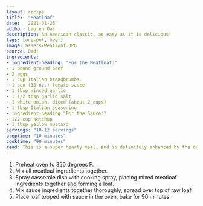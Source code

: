 ```yaml
---
layout: recipe
title:  "Meatloaf"
date:   2021-01-26
author: Lauren Oas
description: An American classic, as easy as it is delicious!
tags: [one-pot, beef]
image: assets/Meatloaf.JPG
source: Dad!
ingredients:
- ingredient-heading: "For the Meatloaf:"
- 1 pound ground beef
- 2 eggs
- 1 cup Italian breadbrumbs
- 1 can (15 oz.) tomato sauce
- 1 tbsp minced garlic
- 1 1/2 tbsp garlic salt
- 1 white onion, diced (about 2 cups)
- 1 tbsp Italian seasoning
- ingredient-heading "For the Sauce:"
- 1/2 cup ketchup
- 1 tbsp yellow mustard
servings: "10-12 servings"
preptime: "10 minutes"
cooktime: "90 minutes"
read: This is a super hearty meal, and is definitely enhanced by the onions, though you can skip them if needed. I always serve with peas, mashed potatoes and gravy-and American classic. 
---
```

1. Preheat oven to 350 degrees F.
2. Mix all meatloaf ingredients together. 
3. Spray casserole dish with cooking spray, placing mixed meatloaf ingredients together and forming a loaf.
4. Mix sauce ingredients together thoroughly, spread over top of raw loaf.
5. Place loaf topped with sauce in the oven, bake for 90 minutes. 